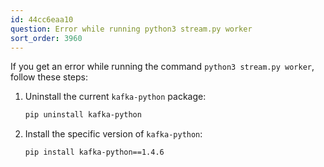 ```yaml
---
id: 44cc6eaa10
question: Error while running python3 stream.py worker
sort_order: 3960
---
```


If you get an error while running the command `python3 stream.py worker`, follow these steps:

1. Uninstall the current `kafka-python` package:
   
   ```bash
   pip uninstall kafka-python
   ```

2. Install the specific version of `kafka-python`:

   ```bash
   pip install kafka-python==1.4.6
   ```